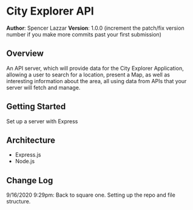 # City Explorer API

**Author**: Spencer Lazzar
**Version**: 1.0.0 (increment the patch/fix version number if you make more commits past your first submission)

## Overview
An API server, which will provide data for the City Explorer Application, allowing a user to search for a location, present a Map, as well as interesting information about the area, all using data from APIs that your server will fetch and manage.

## Getting Started
Set up a server with Express

## Architecture
* Express.js
* Node.js


## Change Log
9/16/2020 9:29pm: Back to square one. Setting up the repo and file structure.
